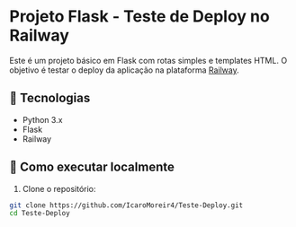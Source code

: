 # Projeto Flask - Teste de Deploy no Railway

Este é um projeto básico em Flask com rotas simples e templates HTML. O objetivo é testar o deploy da aplicação na plataforma [Railway](https://railway.app).

## 🔧 Tecnologias

- Python 3.x
- Flask
- Railway

## 🚀 Como executar localmente

1. Clone o repositório:

```bash
git clone https://github.com/IcaroMoreir4/Teste-Deploy.git
cd Teste-Deploy
